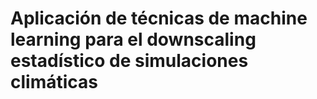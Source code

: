 # Aplicación de técnicas de machine learning para el downscaling estadístico de simulaciones climáticas
